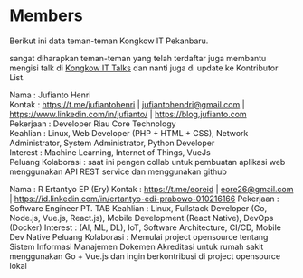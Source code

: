 # Members
Berikut ini data teman-teman Kongkow IT Pekanbaru. 

sangat diharapkan teman-teman yang telah terdaftar juga membantu mengisi talk di [Kongkow IT Talks](https://github.com/KongkowITPekanbaru/kwit-talks) dan nanti juga di update ke Kontributor List.

Nama : Jufianto Henri  
Kontak : https://t.me/jufiantohenri | jufiantohendri@gmail.com | https://www.linkedin.com/in/jufianto/ | https://blog.jufianto.com   
Pekerjaan : Developer Riau Core Technology  
Keahlian : Linux, Web Developer (PHP + HTML + CSS), Network Administrator, System Administrator, Python Developer  
Interest : Machine Learning, Internet of Things, VueJs  
Peluang Kolaborasi : saat ini pengen collab untuk pembuatan aplikasi web menggunakan API REST service dan menggunakan github 

Nama : R Ertantyo EP (Ery)
Kontak : https://t.me/eoreid | eore26@gmail.com | https://id.linkedin.com/in/ertantyo-edi-prabowo-010216166
Pekerjaan : Software Engineer PT. TAB 
Keahlian : Linux, Fullstack Developer (Go, Node.js, Vue.js, React.js), Mobile Development (React Native), DevOps (Docker)
Interest : (AI, ML, DL), IoT, Software Architecture, CI/CD, Mobile Dev Native
Peluang Kolaborasi : Memulai project opensource tentang Sistem Informasi Manajemen Dokemen Akreditasi untuk rumah sakit menggunakan Go + Vue.js dan ingin berkontribusi di project opensource lokal
#
